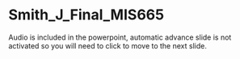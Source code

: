 # Smith_J_Final_MIS665
Audio is included in the powerpoint, automatic advance slide is not activated so you will need to click to move to the next slide.
